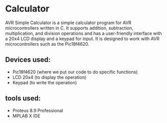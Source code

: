 # Calculator

AVR Simple Calculator is a simple calculator program for AVR microcontrollers written in C. It supports addition, subtraction, multiplication, and division operations and has a user-friendly interface with a 20x4 LCD display and a keypad for input. It is designed to work with AVR microcontrollers such as the Pic18f4620.
## Devices used:
+ Pic18f4620 (where we put our code to do specific functions)
+ LCD 20x4 (to display the operation)
+ Keypad (to write the operation)

## tools used:

+ Proteus 8.9 Professional
+ MPLAB X IDE
